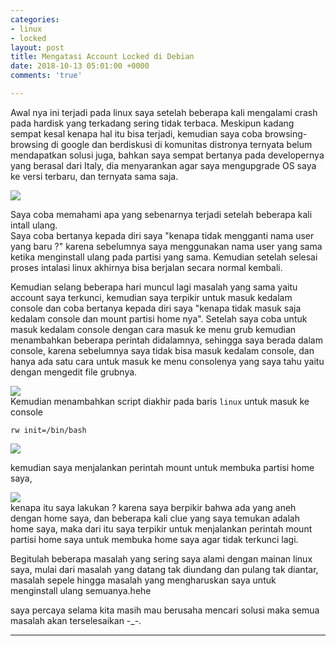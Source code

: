 ```yaml
---
categories:
- linux
- locked
layout: post
title: Mengatasi Account Locked di Debian
date: 2018-10-13 05:01:00 +0000
comments: 'true'

---
```

Awal nya ini terjadi pada linux saya setelah beberapa kali mengalami crash pada hardisk yang terkadang sering tidak terbaca. Meskipun kadang sempat kesal kenapa hal itu bisa terjadi, kemudian saya coba browsing-browsing di google dan berdiskusi di komunitas distronya ternyata belum mendapatkan solusi juga, bahkan saya sempat bertanya pada developernya yang berasal dari Italy, dia menyarankan agar saya mengupgrade OS saya ke versi terbaru, dan ternyata sama saja.

![](https://res.cloudinary.com/dhcy32o8d/image/upload/v1585199209/myblog/1_ofn0pe.jpg)

Saya coba memahami apa yang sebenarnya terjadi setelah beberapa kali intall ulang.  
Saya coba bertanya kepada diri saya "kenapa tidak mengganti nama user yang baru ?" karena sebelumnya saya menggunakan nama user yang sama ketika menginstall ulang pada partisi yang sama. Kemudian setelah selesai proses intalasi linux akhirnya bisa berjalan secara normal kembali.

Kemudian selang beberapa hari muncul lagi masalah yang sama yaitu account saya terkunci, kemudian saya terpikir untuk masuk kedalam console dan coba bertanya kepada diri saya "kenapa tidak masuk saja kedalam console dan mount partisi home nya". Setelah saya coba untuk masuk kedalam console dengan cara masuk ke menu grub kemudian menambahkan beberapa perintah didalamnya, sehingga saya berada dalam console, karena sebelumnya saya tidak bisa masuk kedalam console, dan hanya ada satu cara untuk masuk ke menu consolenya yang saya tahu yaitu dengan mengedit file grubnya.

![](https://res.cloudinary.com/dhcy32o8d/image/upload/v1585199238/myblog/2_hjwx76.jpg)  
Kemudian menambahkan script diakhir pada baris `linux` untuk masuk ke console

    rw init=/bin/bash

![](https://res.cloudinary.com/dhcy32o8d/image/upload/v1585199259/myblog/4_krhmyc.jpg)

  
kemudian saya menjalankan perintah mount untuk membuka partisi home saya,

![](https://res.cloudinary.com/dhcy32o8d/image/upload/v1585199308/myblog/5_e8inca.jpg)  
kenapa itu saya lakukan ? karena saya berpikir bahwa ada yang aneh dengan home saya, dan beberapa kali clue yang saya temukan adalah home saya, maka dari itu saya terpikir untuk menjalankan perintah mount partisi home saya untuk membuka home saya agar tidak terkunci lagi.

Begitulah beberapa masalah yang sering saya alami dengan mainan linux saya, mulai dari masalah yang datang tak diundang dan pulang tak diantar, masalah sepele hingga masalah yang mengharuskan saya untuk menginstall ulang semuanya.hehe

saya percaya selama kita masih mau berusaha mencari solusi maka semua masalah akan terselesaikan -_-.

***